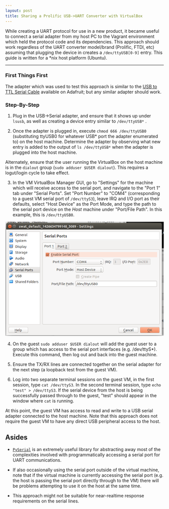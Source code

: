 ```yaml
---
layout: post
title: Sharing a Prolific USB->UART Converter with VirtualBox
---
```


While creating a UART protocol for use in a new product, it
became useful to connect a serial adapter from my host PC to the Vagrant
environment which held the protocol code and its dependencies.  This approach
should work regardless of the UART converter model/brand (Prolific, FTDI, etc)
assuming that plugging the device in creates a `/dev/ttyUSB[0-9]` entry.  This
guide is written for a *nix host platform (Ubuntu).

-----

### First Things First

The adapter which was used to test this approach is similar to the
[USB to TTL Serial Cable](https://www.adafruit.com/products/954) available on Adafruit; but any similar adapter should work.

### Step-By-Step

1. Plug in the USB->Serial adapter, and ensure that it shows up under `lsusb`, as well as creating a device entry similar to `/dev/ttyUSB*` .

2.  Once the adapter is plugged in, execute `chmod 666 /dev/ttyUSB0` (substituting ttyUSB0 for whatever USB* port the adapter enumerated to) on the host machine.  Determine the adapter by observing what new entry is added to the output 
of `ls /dev/ttyUSB*` when the adapter is plugged into the host machine.

Alternately, ensure that the user running the VirtualBox on the host machine
is in the `dialout` group (`sudo adduser $USER dialout`).  This requires a
logut/login cycle to take effect.

3. In the VM VirtualBox Manager GUI, go to "Settings" for the machine which
will receive access to the serial port, and navigate to the "Port 1" tab under
"Serial Ports". Set "Port Number" to "COM4" (corresponding to a guest VM serial
port of `/dev/ttyS3`), leave IRQ and I/O port as their defaults, select
"Host Device" as the Port Mode, and type the path to the serial port device
on the *Host* machine under "Port/File Path".  In this example, this is
`/dev/ttyUSB0`.

![VirtualBox Serial Port Settings](/assets/images/Vbox_Serial_Port.png)

4. On the guest `sudo adduser $USER dialout` will add the guest user to a group
which has access to the serial port interfaces (e.g. /dev/ttyS*).  Execute this command, then log out and back into the guest machine.

5. Ensure the TX/RX lines are connected together on the serial adapter for
the next step (a loopback test from the guest VM).

6. Log into two separate terminal sessions on the guest VM, in the first
session, type `cat /dev/ttyS3`.  In the second terminal session, type
`echo "test" > /dev/ttyS3`.  If the serial device from the host is being
successfully passed through to the guest, "test" should appear in the window
where `cat` is running.

At this point, the guest VM has access to read and write to a USB serial adapter
connected to the host machine.  Note that this approach does not require the
guest VM to have any direct USB peripheral access to the host.

## Asides

* [`PySerial`](https://pypi.python.org/pypi/pyserial) is an extremely useful library for abstracting away most of the
complexities involved with programmatically accessing a serial port for UART
communications.

* If also occasionally using the serial port outside of the virtual machine,
note that if the virtual machine is currently accessing the serial port (e.g.
the host is passing the serial port directly through to the VM) there will be
problems attempting to use it on the host at the same time.

* This approach might not be suitable for near-realtime response requirements
on the serial lines.


